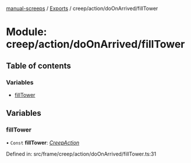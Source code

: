 [manual-screeps](../README.md) / [Exports](../modules.md) / creep/action/doOnArrived/fillTower

# Module: creep/action/doOnArrived/fillTower

## Table of contents

### Variables

- [fillTower](creep_action_doonarrived_filltower.md#filltower)

## Variables

### fillTower

• `Const` **fillTower**: [*CreepAction*](../interfaces/creep_action_doonarrived.creepaction.md)

Defined in: src/frame/creep/action/doOnArrived/fillTower.ts:31
